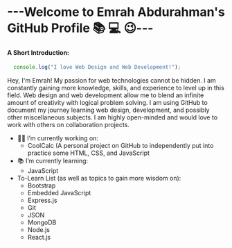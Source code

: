 # ---Welcome to Emrah Abdurahman's GitHub Profile :books: :computer: :wink:---

#### A Short Introduction:
``` js
  console.log("I love Web Design and Web Development!");
```
Hey, I'm Emrah! My passion for web technologies cannot be hidden. I am constantly gaining more knowledge, skills, 
and experience to level up in this field. Web design and web development allow me to blend an infinite amount of 
creativity with logical problem solving. I am using GitHub to document my journey learning web design, development, 
and possibly other miscellaneous subjects. I am highly open-minded and would love to work with others on collaboration 
projects.

+ 👨‍🔬 I’m currently working on:
  - CoolCalc (A personal project on GitHub to independently put into practice some HTML, CSS, and JavaScript
+ 📚 I’m currently learning:
  - JavaScript
+ To-Learn List (as well as topics to gain more wisdom on):
  - Bootstrap
  - Embedded JavaScript
  - Express.js
  - Git
  - JSON
  - MongoDB
  - Node.js
  - React.js
